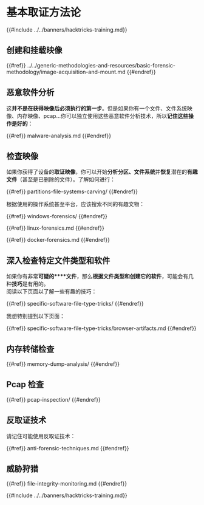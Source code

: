 # 基本取证方法论

{{#include ../../banners/hacktricks-training.md}}

## 创建和挂载映像


{{#ref}}
../../generic-methodologies-and-resources/basic-forensic-methodology/image-acquisition-and-mount.md
{{#endref}}

## 恶意软件分析

这**并不是在获得映像后必须执行的第一步**。但是如果你有一个文件、文件系统映像、内存映像、pcap...你可以独立使用这些恶意软件分析技术，所以**记住这些操作是好的**：


{{#ref}}
malware-analysis.md
{{#endref}}

## 检查映像

如果你获得了设备的**取证映像**，你可以开始**分析分区、文件系统**并**恢复**潜在的**有趣文件**（甚至是已删除的文件）。了解如何进行：


{{#ref}}
partitions-file-systems-carving/
{{#endref}}

根据使用的操作系统甚至平台，应该搜索不同的有趣文物：


{{#ref}}
windows-forensics/
{{#endref}}


{{#ref}}
linux-forensics.md
{{#endref}}


{{#ref}}
docker-forensics.md
{{#endref}}

## 深入检查特定文件类型和软件

如果你有非常**可疑的****文件**，那么**根据文件类型和创建它的软件**，可能会有几种**技巧**是有用的。\
阅读以下页面以了解一些有趣的技巧：


{{#ref}}
specific-software-file-type-tricks/
{{#endref}}

我想特别提到以下页面：


{{#ref}}
specific-software-file-type-tricks/browser-artifacts.md
{{#endref}}

## 内存转储检查


{{#ref}}
memory-dump-analysis/
{{#endref}}

## Pcap 检查


{{#ref}}
pcap-inspection/
{{#endref}}

## **反取证技术**

请记住可能使用反取证技术：


{{#ref}}
anti-forensic-techniques.md
{{#endref}}

## 威胁狩猎


{{#ref}}
file-integrity-monitoring.md
{{#endref}}

{{#include ../../banners/hacktricks-training.md}}
